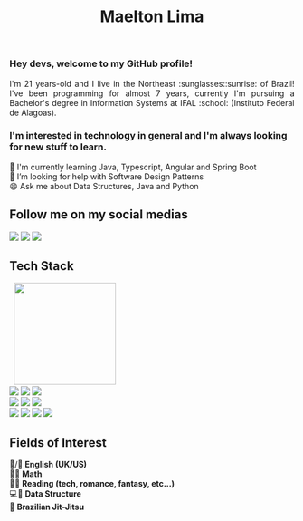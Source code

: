 <header>

# Maelton Lima

</header>

<section class="top-left-side">
<div class="maelton-by-maelton">

### Hey devs, welcome to my GitHub profile!

<p style="text-align:justify;">
I'm 21 years-old and I live in the Northeast :sunglasses::sunrise: of Brazil! I've been programming for almost 7 years, currently I'm pursuing a Bachelor's degree in Information Systems at IFAL :school: (Instituto Federal de Alagoas).
</p>
</div>
</section>

<section class="top-right-side">

<div class="tech-interests">

<p style="text-align: justify;">
    
### I'm interested in technology in general and I'm always looking for new stuff to learn.

</p>

🌱 I'm currently learning Java, Typescript, Angular and Spring Boot<br/>
🤔 I’m looking for help with Software Design Patterns<br/>
😄 Ask me about Data Structures, Java and Python<br/>

## Follow me on my social medias
<div class="social-networks">
    <a name="linkedin" href="https://www.linkedin.com/in/maelton-lima/" target="_blank"><img loading="lazy" src="https://img.shields.io/badge/-LinkedIn-%230077B5?style=for-the-badge&logo=linkedin&logoColor=white" target="_blank"></a>
    <a name="instagram" href="https://www.instagram.com/maelton_ti/" target="_blank"><img loading="lazy" src="https://img.shields.io/badge/-Instagram-%23E4405F?style=for-the-badge&logo=instagram&logoColor=white" target="_blank"></a>
    <a name="twitter" href="https://twitter.com/maelton_ti" ><img src="https://img.shields.io/badge/Twitter-1DA1F2?style=for-the-badge&logo=twitter&logoColor=white"></a>
</div>

</div>
</section>

</section>

<div class="tech-stack">

<h2 class="title">Tech Stack</h2>
&nbsp;
<img name="top-languages" height="180em" style="display: inline-block;" src="https://github-readme-stats-eight-theta.vercel.app/api/top-langs/?username=Maelton-SI&layout=compact&langs_count=8&theme=chartreuse-dark"/>

<div class="tools" style="align: right;">

<img name="java" src="https://img.shields.io/badge/Java-ED8B00?style=for-the-badge&logo=openjdk&logoColor=white"/>
<img name="typescript" src="https://img.shields.io/badge/TypeScript-007ACC?style=for-the-badge&logo=typescript&logoColor=white"/>
<img name="python" src="https://img.shields.io/badge/Python-3776AB?style=for-the-badge&logo=python&logoColor=white"/><br/>

<img name="spring" src="https://img.shields.io/badge/Spring-6DB33F?style=for-the-badge&logo=spring&logoColor=white"/>
<img name="angular" src="https://img.shields.io/badge/Angular-DD0031?style=for-the-badge&logo=angular&logoColor=white"/>
<img name="postgresql" src="https://img.shields.io/badge/PostgreSQL-316192?style=for-the-badge&logo=postgresql&logoColor=white"/><br/>

<img name="git" src="https://img.shields.io/badge/GIT-E44C30?style=for-the-badge&logo=git&logoColor=white"/>
<img name="html5" src="https://img.shields.io/badge/HTML5-E34F26?style=for-the-badge&logo=html5&logoColor=white"/>
<img name="css3" src="https://img.shields.io/badge/CSS3-1572B6?style=for-the-badge&logo=css3&logoColor=white"/>
<img name="javascript" src="https://img.shields.io/badge/JavaScript-F7DF1E?style=for-the-badge&logo=javascript&logoColor=black"/>

</div>    

</div>

<div class="fields-of-interest">

## Fields of Interest

:crown:/:statue_of_liberty: **English (UK/US)**<br/>
:straight_ruler::triangular_ruler: **Math**<br/>
:orange_book::open_book: **Reading (tech, romance, fantasy, etc...)**<br/>
:computer::floppy_disk: **Data Structure**<br/>
:martial_arts_uniform: **Brazilian Jit-Jitsu**

</div>
